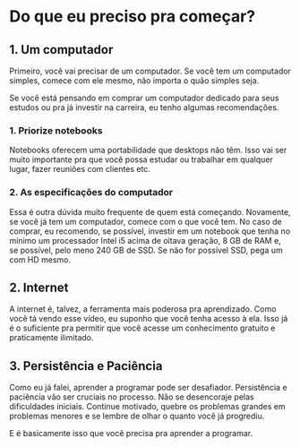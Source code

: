 # Do que eu preciso pra começar?

## 1. Um computador
Primeiro, você vai precisar de um computador. Se você tem um computador simples, comece com ele mesmo, não importa o quão simples seja.

Se você está pensando em comprar um computador dedicado para seus estudos ou pra já investir na carreira, eu tenho algumas recomendações. 

### 1. Priorize notebooks
Notebooks oferecem uma portabilidade que desktops não têm. Isso vai ser muito importante pra que você possa estudar ou trabalhar em qualquer lugar, fazer reuniões com clientes etc. 

### 2. As especificações do computador
Essa é outra dúvida muito frequente de quem está começando. Novamente, se você já tem um computador, comece com o que você tem. No caso de comprar, eu recomendo, se possível, investir em um notebook que tenha no mínimo um processador Intel i5 acima de oitava geração, 8 GB de RAM e, se possível, pelo meno 240 GB de SSD. Se não for possível SSD, pega um com HD mesmo. 

## 2. Internet
A internet é, talvez, a ferramenta mais poderosa pra aprendizado. Como você tá vendo esse vídeo, eu suponho que você tenha acesso à ela. Isso já é o suficiente pra permitir que você acesse um conhecimento gratuito e praticamente ilimitado.

## 3. Persistência e Paciência
Como eu já falei, aprender a programar pode ser desafiador. Persistência e paciência vão ser cruciais no processo. Não se desencoraje pelas dificuldades iniciais. Continue motivado, quebre os problemas grandes em problemas menores e se lembre de olhar o quanto você já progrediu.

E é basicamente isso que você precisa pra aprender a programar.

